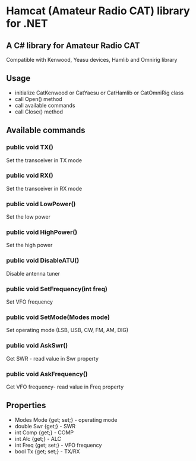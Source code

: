 # Hamcat (Amateur Radio CAT) library for .NET

## A C# library for Amateur Radio CAT

Compatible with Kenwood, Yeasu devices, Hamlib and Omnirig library

## Usage
- initialize CatKenwood or CatYaesu or CatHamlib or CatOmniRig class
- call Open() method
- call available commands
- call Close() method

## Available commands
### public void TX()
Set the transceiver in TX mode

### public void RX()
Set the transceiver in RX mode

### public void LowPower()
Set the low power

### public void HighPower()
Set the high power

### public void DisableATU()
Disable antenna tuner

### public void SetFrequency(int freq)
Set VFO frequency

### public void SetMode(Modes mode)
Set operating mode (LSB, USB, CW, FM, AM, DIG)

### public void AskSwr()
Get SWR - read value in Swr property

### public void AskFrequency()
Get VFO frequency- read value in Freq property

## Properties
- Modes Mode {get; set;} - operating mode
- double Swr {get;} - SWR
- int Comp {get;} - COMP
- int Alc {get;} - ALC
- int Freq {get; set;} - VFO frequency
- bool Tx {get; set;} - TX/RX

